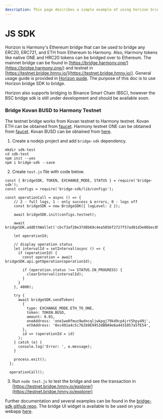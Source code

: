 ```yaml
---
description: This page describes a simple example of using horizon bridge sdk.
---
```


# JS SDK

Horizon is Harmony's Ethereum bridge that can be used to bridge any ERC20, ERC721, and ETH from Ethereum to Harmony. Also, Harmony tokens like native ONE and HRC20 tokens can be bridged over to Ethereum. The mainnet bridge can be found in [https://bridge.harmony.one/](https://bridge.harmony.one/) and testnet in [https://testnet.bridge.hmny.io/](https://testnet.bridge.hmny.io/). General usage guide is provided in [Horizon guide](https://docs.harmony.one/home/general/horizon-bridge). The purpose of this doc is to use Horizon bridge SDK to bridge.

Horizon also supports bridging to Binance Smart Chain \(BSC\), however the BSC bridge sdk is still under development and should be available soon.

### Bridge Kovan BUSD to Harmony Testnet

The testnet bridge works from Kovan testnet to Harmony testnet. Kovan ETH can be obtained from [faucet](https://faucet.kovan.network). Harmony testnet ONE can be obtained from [faucet](https://docs.harmony.one/home/developers/network-and-faucets). Kovan BUSD can be obtained from [here](https://testnet.bridge.hmny.io/get-tokens). 

1. Create a nodejs project and add `bridge-sdk` dependency.

```text
mkdir sdk-test
cd sdk-test
npm init --yes
npm i bridge-sdk --save
```

2. Create `test.js` file with code below.

```text
const { BridgeSDK, TOKEN, EXCHANGE_MODE, STATUS } = require('bridge-sdk');
const configs = require('bridge-sdk/lib/configs');

const operationCall = async () => {
    // 2 - full logs, 1 - only success & errors, 0 - logs off
    const bridgeSDK = new BridgeSDK({ logLevel: 2 }); 
    
    await bridgeSDK.init(configs.testnet);
  
    await bridgeSDK.addEthWallet('cbcf3af28e37d8b69c4ea5856f2727f57ad01d3e86bec054d71fa83fc246f35b');
  
    let operationId;
  
    // display operation status
    let intervalId = setInterval(async () => {
      if (operationId) {
        const operation = await bridgeSDK.api.getOperation(operationId);
  
        if (operation.status !== STATUS.IN_PROGRESS) {
          clearInterval(intervalId);
        }
      }
    }, 4000);
  
    try {
      await bridgeSDK.sendToken(
        {
          type: EXCHANGE_MODE.ETH_TO_ONE,
          token: TOKEN.BUSD,
          amount: 0.01,
          oneAddress: 'one1we0fmuz9wdncqljwkpgj79k49cp4jrt5hpy49j',
          ethAddress: '0xc491a4c5c762b9E9453dB0A9e6a4431057a5fE54',
        },
        id => (operationId = id)
      );
    } catch (e) {
      console.log('Error: ', e.message);
    }
  
    process.exit();
  };
  
  operationCall();
```

3. Run `node test.js` to test the bridge and see the transaction in [https://testnet.bridge.hmny.io/explorer](https://testnet.bridge.hmny.io/explorer)

Further documentation and several examples can be found in the [bridge-sdk github repo](https://github.com/harmony-one/ethhmy-bridge.sdk). The bridge UI widget is available to be used on your webapp [here](https://github.com/harmony-one/ethhmy-bridge.ui-sdk).

